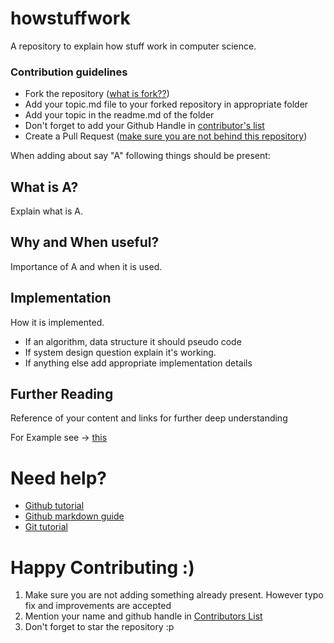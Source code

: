 # howstuffwork
A repository to explain how stuff work in computer science.

### Contribution guidelines

- Fork the repository ([what is fork??](https://help.github.com/en/articles/working-with-forks)) 
- Add your topic.md file to your forked repository in appropriate folder
- Add your topic in the readme.md of the folder
- Don't forget to add your Github Handle in [contributor's list](list_of_contributors.md)
- Create a Pull Request ([make sure you are not behind this repository](https://stackoverflow.com/questions/41283955/github-keeps-saying-this-branch-is-x-commits-ahead-y-commits-behind/41289258))


When adding about say "A" following things should be present:

## What is A?
Explain what is A.

## Why and When useful?
Importance of A and when it is used.

## Implementation
How it is implemented. 
- If an algorithm, data structure it should pseudo code
- If system design question explain it's working.
- If anything else add appropriate implementation details

## Further Reading
Reference of your content and links for further deep understanding

For Example see -> [this](https://github.com/ankit-kumar-dwivedi/howstuffwork/blob/master/How%20stuff%20work%20-%20data%20structure/Trie.md)

# Need help?
- [Github tutorial](https://try.github.io/)
- [Github markdown guide](https://guides.github.com/features/mastering-markdown/)
- [Git tutorial](https://guides.github.com/introduction/git-handbook/)

# Happy Contributing :) 

1. Make sure you are not adding something already present. However typo fix and improvements are accepted
2. Mention your name and github handle in [Contributors List](list_of_contributors.md)
3. Don't forget to star the repository :p
